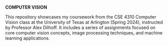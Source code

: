 **COMPUTER VISION**

This repository showcases my coursework from the CSE 4310 Computer Vision class at the University of Texas at Arlington (Spring 2024), instructed by Professor Alex Dilhoff. It includes a series of assignments focused on core computer vision concepts, image processing techniques, and machine learning applications.
